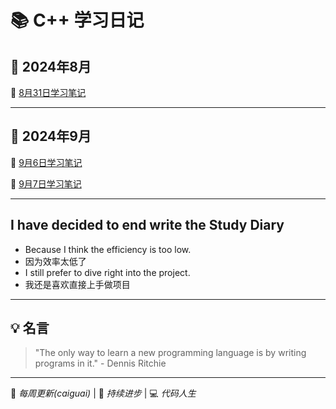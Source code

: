 # 📚 C++ 学习日记

## 📅 2024年8月

🔗 [8月31日学习笔记](Markdown/8.31.md) 

---

## 📅 2024年9月

🔗 [9月6日学习笔记](Markdown/9.6.md)

🔗 [9月7日学习笔记](Markdown/9.7.md)

---

## I have decided to end write the Study Diary
- Because I think the efficiency is too low.
- 因为效率太低了
- I still prefer to dive right into the project.
- 我还是喜欢直接上手做项目


---
## 💡 名言
> "The only way to learn a new programming language is by writing programs in it." - Dennis Ritchie

---


📝 *每周更新(caiguai)* | 🚀 *持续进步* | 💻 *代码人生*
